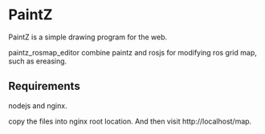 # PaintZ 

PaintZ is a simple drawing program for the web.

paintz_rosmap_editor combine paintz and rosjs for modifying ros grid map, such as ereasing.

## Requirements

nodejs and nginx.

copy the files into nginx root location. And then visit http://localhost/map.

